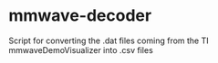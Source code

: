 # mmwave-decoder
Script for converting the .dat files coming from the TI mmwaveDemoVisualizer into .csv files
